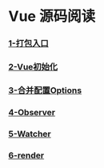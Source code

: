 # Vue 源码阅读

### [1-打包入口](https://github.com/Luoyuda/readVue/tree/main/1-%E6%89%93%E5%8C%85%E7%9B%B8%E5%85%B3)

### [2-Vue初始化](https://github.com/Luoyuda/readVue/tree/main/2-Vue%E5%88%9D%E5%A7%8B%E5%8C%96)

### [3-合并配置Options](https://github.com/Luoyuda/readVue/tree/main/3-%E5%90%88%E5%B9%B6%E9%85%8D%E7%BD%AEoptions)

### [4-Observer](https://github.com/Luoyuda/readVue/tree/main/4-Observer)

### [5-Watcher](https://github.com/Luoyuda/readVue/tree/main/5-Watcher)

### [6-render](https://github.com/Luoyuda/readVue/tree/main/6-Render)

